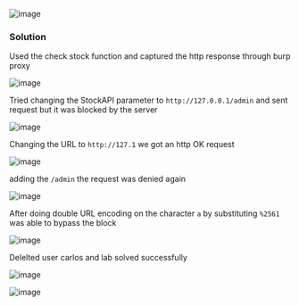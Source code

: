 ![image](https://github.com/RahulMMenon011/PortSwigger_Labs/assets/140642506/6a4c84a2-540e-4cdb-853c-263c41c85e86)

### Solution

Used the check stock function and captured the http response through burp proxy

![image](https://github.com/RahulMMenon011/PortSwigger_Labs/assets/140642506/5829e698-ed34-4d38-9b9d-6a6c0a7a1b80)

Tried changing the StockAPI parameter to `http://127.0.0.1/admin` and sent request but it was blocked by the server

![image](https://github.com/RahulMMenon011/PortSwigger_Labs/assets/140642506/9b16f263-9c4f-4eb6-be7a-6bb340056259)

Changing the URL to `http://127.1` we got an http OK request

![image](https://github.com/RahulMMenon011/PortSwigger_Labs/assets/140642506/70ef98a1-826a-450b-b2c0-9d0d08ffec35)

adding the `/admin` the request was denied again

![image](https://github.com/RahulMMenon011/PortSwigger_Labs/assets/140642506/53b8702c-2201-4bb1-a45a-40dd6f85289e)

After doing double URL encoding on the character `a` by substituting `%2561` was able to bypass the block

![image](https://github.com/RahulMMenon011/PortSwigger_Labs/assets/140642506/49e2b766-9772-4b80-b5ce-4b8de5b0c85f)

Delelted user carlos and lab solved successfully

![image](https://github.com/RahulMMenon011/PortSwigger_Labs/assets/140642506/7bb243ac-dc77-44bd-ae49-cede774d83ba)

![image](https://github.com/RahulMMenon011/PortSwigger_Labs/assets/140642506/86271df3-e2ed-4d94-bf01-fe7e9c1b8a96)
